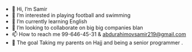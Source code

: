 - 👋 Hi, I’m Samir 
- 👀 I’m interested in playing football and swimming
- 🌱 I’m currently learning English 
- 💞️ I’m looking to collaborate on big big companies blan
- 📫 How to reach me 99-646-45-31 & abdurahimovsamir219@gmail.com
- 📌 The goal Taking my parents on Hajj and being a senior programmer .

